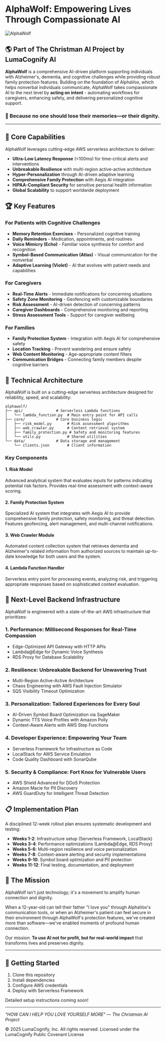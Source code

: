 # AlphaWolf: Empowering Lives Through Compassionate AI

![AlphaWolf](https://via.placeholder.com/800x200/3498db/ffffff?text=AlphaWolf+-+LumaCognify+AI)

## 🌎 Part of The Christman AI Project by LumaCognify AI

**AlphaWolf** is a comprehensive AI-driven platform supporting individuals with Alzheimer's, dementia, and cognitive challenges while providing robust family protection features. Building on the foundation of AlphaVox, which helps nonverbal individuals communicate, AlphaWolf takes compassionate AI to the next level by **acting on intent** - automating workflows for caregivers, enhancing safety, and delivering personalized cognitive support.

### 💙 Because no one should lose their memories—or their dignity.

---

## 🚀 Core Capabilities

AlphaWolf leverages cutting-edge AWS serverless architecture to deliver:

- **Ultra-Low Latency Response** (<100ms) for time-critical alerts and interventions
- **Unbreakable Resilience** with multi-region active-active architecture
- **Hyper-Personalization** through AI-driven adaptive learning
- **Comprehensive Family Protection** with Aegis AI integration
- **HIPAA-Compliant Security** for sensitive personal health information
- **Global Scalability** to support worldwide deployment

## 🏆 Key Features

### For Patients with Cognitive Challenges

- **Memory Retention Exercises** - Personalized cognitive training
- **Daily Reminders** - Medication, appointments, and routines
- **Voice Mimicry (Echo)** - Familiar voice synthesis for comfort and recognition
- **Symbol-Based Communication (Atlas)** - Visual communication for the nonverbal
- **Adaptive Learning (Violet)** - AI that evolves with patient needs and capabilities

### For Caregivers

- **Real-Time Alerts** - Immediate notifications for concerning situations
- **Safety Zone Monitoring** - Geofencing with customizable boundaries
- **Risk Assessment** - AI-driven detection of concerning patterns
- **Caregiver Dashboards** - Comprehensive monitoring and reporting
- **Stress Assessment Tools** - Support for caregiver wellbeing

### For Families

- **Family Protection System** - Integration with Aegis AI for comprehensive safety
- **Location Tracking** - Prevent wandering and ensure safety
- **Web Content Monitoring** - Age-appropriate content filters
- **Communication Bridges** - Connecting family members despite cognitive barriers

## 🔧 Technical Architecture

AlphaWolf is built on a cutting-edge serverless architecture designed for reliability, speed, and scalability:

```
alphawolf/
├── api/               # Serverless Lambda functions
│   └── lambda_function.py  # Main entry point for API calls
├── core/              # Core business logic
│   ├── risk_model.py       # Risk assessment algorithms
│   ├── web_crawler.py      # Content retrieval system
│   ├── family_protection.py # Safety and monitoring features
│   └── utils.py            # Shared utilities
└── data/              # Data storage and management
    └── clients.json        # Client information
```

### Key Components

#### 1. Risk Model
Advanced analytical system that evaluates inputs for patterns indicating potential risk factors. Provides real-time assessment with context-aware scoring.

#### 2. Family Protection System
Specialized AI system that integrates with Aegis AI to provide comprehensive family protection, safety monitoring, and threat detection. Features geofencing, alert management, and multi-channel notifications.

#### 3. Web Crawler Module
Automated content collection system that retrieves dementia and Alzheimer's related information from authorized sources to maintain up-to-date knowledge for both users and the system.

#### 4. Lambda Function Handler
Serverless entry point for processing events, analyzing risk, and triggering appropriate responses based on sophisticated context evaluation.

## 🚀 Next-Level Backend Infrastructure

AlphaWolf is engineered with a state-of-the-art AWS infrastructure that prioritizes:

### 1. Performance: Millisecond Responses for Real-Time Compassion
- Edge-Optimized API Gateway with HTTP APIs
- Lambda@Edge for Dynamic Voice Synthesis
- RDS Proxy for Database Scalability

### 2. Resilience: Unbreakable Backend for Unwavering Trust
- Multi-Region Active-Active Architecture
- Chaos Engineering with AWS Fault Injection Simulator
- SQS Visibility Timeout Optimization

### 3. Personalization: Tailored Experiences for Every Soul
- AI-Driven Symbol Board Optimization via SageMaker
- Dynamic TTS Voice Profiles with Amazon Polly
- Context-Aware Alerts with AWS Step Functions

### 4. Developer Experience: Empowering Your Team
- Serverless Framework for Infrastructure as Code
- LocalStack for AWS Service Emulation
- Code Quality Dashboard with SonarQube

### 5. Security & Compliance: Fort Knox for Vulnerable Users
- AWS Shield Advanced for DDoS Protection
- Amazon Macie for PII Discovery
- AWS GuardDuty for Intelligent Threat Detection

## 📋 Implementation Plan

A disciplined 12-week rollout plan ensures systematic development and testing:

- **Weeks 1-2**: Infrastructure setup (Serverless Framework, LocalStack)
- **Weeks 3-4**: Performance optimizations (Lambda@Edge, RDS Proxy)
- **Weeks 5-6**: Multi-region resilience and voice personalization
- **Weeks 7-8**: Context-aware alerting and security implementations
- **Weeks 9-10**: Symbol board optimization and PII protection
- **Weeks 11-12**: Final testing, documentation, and deployment

## 🙏 The Mission

AlphaWolf isn't just technology; it's a movement to amplify human connection and dignity. 

When a 12-year-old can tell their father "I love you" through AlphaVox's communication tools, or when an Alzheimer's patient can feel secure in their environment through AlphaWolf's protection features, we've created more than software—we've enabled moments of profound human connection.

Our mission: **To use AI not for profit, but for real-world impact** that transforms lives and preserves dignity.

---

## 🔄 Getting Started

1. Clone this repository
2. Install dependencies
3. Configure AWS credentials
4. Deploy with Serverless Framework

Detailed setup instructions coming soon!

---

*"HOW CAN I HELP YOU LOVE YOURSELF MORE"*
*— The Christman AI Project*

© 2025 LumaCognify, Inc. All rights reserved.
Licensed under the LumaCognify Public Covenant License